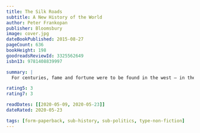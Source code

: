 ```yaml
---
title: The Silk Roads
subtitle: A New History of the World
author: Peter Frankopan
publisher: Bloomsbury
image: cover.jpg
dateBookPublished: 2015-08-27
pageCount: 636
bookHeight: 198
goodreadsReviewId: 3325562649
isbn13: 9781408839997

summary: |
  For centuries, fame and fortune were to be found in the west – in the New World of the Americas. Today, it is the east which calls out to those in search of riches and adventure. Sweeping right across Central Asia and deep into China and India, a region that once took centre stage is again rising to dominate global politics, commerce and culture. A major reassessment of world history, The Silk Roads is a dazzling exploration of the forces that have driven the rise and fall of empires, determined the flow of ideas and goods and are now heralding a new dawn in international affairs.

rating5: 3
rating7: 3

readDates: [[2020-05-09, 2020-05-23]]
dateRated: 2020-05-23

tags: [form-paperback, sub-history, sub-politics, type-non-fiction]
---
```

